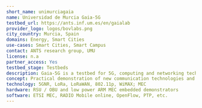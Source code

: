 ```yaml
---
short_name: unimurciagaia
name: Universidad de Murcia Gaia-5G
testbed_url: https://ants.inf.um.es/en/gaialab
provider_logo: logos/bovlabs.png
city_country: Murcia, Spain
domains: Energy, Smart Cities
use-cases: Smart Cities, Smart Campus
contact: ANTS research group, UMU
license: n.a
partner_access: Yes
testbed_stage: Testbeds
description: Gaia-5G is a testbed for 5G, computing and networking technologies, covering the whole campus in LoRaWAN, 802.11p and 5GNR coverage with our own network equipment. We also have distributed computation facilities linked via dedicated fiber links and a CWDM ring, with two open stack deployments, two hyperconvergence nodes, a Kubernetes environment and a PVE virtualization environment. The Gaia-5G Living campus is a deployment of IoT on the main university campuses with hundreds of sensors collecting data ranging from building / public transport occupancy, weather and air quality to photovoltaic production and wastewater processing parameters.
concept: Practical demonstration of new communication technologies and computing paradigms over 5G, LoRa, etc.
technology: 5GNR, LoRa, LoRaWAN, 802.11p, WiMAX; MEC
hardware: RSU / OBU and low power ARM MEC embedded demonstrators
software: ETSI MEC, RADIO Mobile online, OpenFlow, PTP, etc.
---
```

